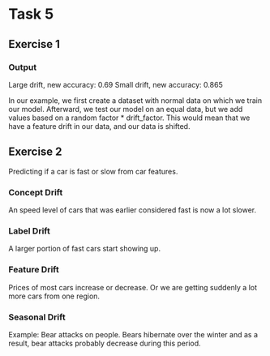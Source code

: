 # Task 5
## Exercise 1
### Output
Large drift, new accuracy:  0.69
Small drift, new accuracy:  0.865

In our example, we first create a dataset with normal data on which we train our model. 
Afterward, we test our model on an equal data, but we add values based on a random factor * drift_factor. 
This would mean that we have a feature drift in our data, and our data is shifted.

## Exercise 2
Predicting if a car is fast or slow from car features.

### Concept Drift
An speed level of cars that was earlier considered fast is now a lot slower.

### Label Drift
A larger portion of fast cars start showing up. 

### Feature Drift
Prices of most cars increase or decrease. Or we are getting suddenly a lot more cars from one region.

### Seasonal Drift
​Example: Bear attacks on people.
Bears hibernate over the winter and as a result, bear attacks probably decrease during this period.